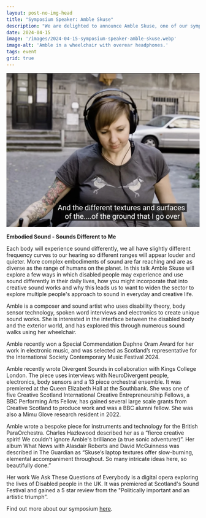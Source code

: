 ```yaml
---
layout: post-no-img-head
title: "Symposium Speaker: Amble Skuse"
description: "We are delighted to announce Amble Skuse, one of our symposium speakers in Edinburg this May. This post features the abstract of her presentation and her bio."
date: 2024-04-15
image: '/images/2024-04-15-symposium-speaker-amble-skuse.webp'
image-alt: 'Amble in a wheelchair with overear headphones.'
tags: event
grid: true
---
```


![Amy performing in an artistically lit room with gadgets around her.](../images/2024-04-15-symposium-speaker-amble-skuse.webp)

**Embodied Sound - Sounds Different to Me**

Each body will experience sound differently, we all have slightly different frequency curves to our hearing so different ranges will appear louder and quieter. More complex embodiments of sound are far reaching and are as diverse as the range of humans on the planet. In this talk Amble Skuse will explore a few ways in which disabled people may experience and use sound differently in their daily lives, how you might incorporate that into creative sound works and why this leads us to want to widen the sector to explore multiple people's approach to sound in everyday and creative life.

Amble is a composer and sound artist who uses disability theory, body sensor technology, spoken word interviews and electronics to create unique sound works. She is interested in the interface between the disabled body and the exterior world, and has explored this through numerous sound walks using her wheelchair.
 
Amble recently won a Special Commendation Daphne Oram Award for her work in electronic music, and was selected as Scotland’s representative for the International Society Contemporary Music Festival 2024.
 
Amble recently wrote Divergent Sounds in collaboration with Kings College London. The piece uses interviews with NeuroDivergent people, electronics, body sensors and a 13 piece orchestral ensemble. It was premiered at the Queen Elizabeth Hall at the Southbank.  She was one of five Creative Scotland International Creative Entrepreneurship Fellows, a BBC Performing Arts Fellow, has gained several large scale grants from Creative Scotland to produce work and was a BBC alumni fellow. She was also a Mimu Glove research resident in 2022.
 
Amble wrote a bespoke piece for instruments and technology for the British ParaOrchestra. Charles Hazlewood described her as a “fierce creative spirit! We couldn't ignore Amble's brilliance (a true sonic adventurer)”. Her album What News with Alasdair Roberts and David McGuinness was described in The Guardian as “Skuse’s laptop textures offer slow-burning, elemental accompaniment throughout. So many intricate ideas here, so beautifully done.”
 
Her work We Ask These Questions of Everybody is a digital opera exploring the lives of Disabled people in the UK. It was premiered at Scotland's Sound Festival and gained a 5 star review from the "Politically important and an artistic triumph”.

Find out more about our symposium [here](symposium-announcement).

